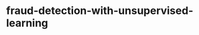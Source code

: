 # fraud-detection-with-unsupervised-learning

<div class="aside">
<!DOCTYPE html>
<html>
<head>
  <style>
    .error {
        color: red;
    }
  </style>
  <script type="text/javascript" src="https://cdn.jsdelivr.net/npm//vega@5"></script>
  <script type="text/javascript" src="https://cdn.jsdelivr.net/npm//vega-lite@4.8.1"></script>
  <script type="text/javascript" src="https://cdn.jsdelivr.net/npm//vega-embed@6"></script>
</head>
<body>
  <div id="vis"></div>
  <script>
    (function(vegaEmbed) {
      var spec = {"config": {"view": {"continuousWidth": 400, "continuousHeight": 300}}, "data": {"name": "data-da7812564b376454518429bc06498463"}, "mark": "bar", "encoding": {"color": {"type": "quantitative", "field": "prop_of_missing_values", "legend": null}, "opacity": {"condition": {"value": 1.0, "selection": {"not": "selector004"}}, "value": 0.5}, "tooltip": [{"type": "nominal", "field": "feature"}, {"type": "quantitative", "field": "prop_of_missing_values", "format": ".2%"}], "x": {"type": "nominal", "axis": {"title": "Feature"}, "field": "feature", "sort": "-y"}, "y": {"type": "quantitative", "axis": {"format": ".0%", "title": "Percentage"}, "field": "prop_of_missing_values"}}, "selection": {"selector004": {"type": "single", "on": "mouseover", "fields": ["feature"], "nearest": true}}, "$schema": "https://vega.github.io/schema/vega-lite/v4.8.1.json", "datasets": {"data-da7812564b376454518429bc06498463": [{"feature": "id_31", "prop_of_missing_values": 0.7624513157449114}, {"feature": "V126", "prop_of_missing_values": 0.0005317167338368274}, {"feature": "V220", "prop_of_missing_values": 0.7605310393876791}, {"feature": "DeviceType", "prop_of_missing_values": 0.7615572188166763}, {"feature": "dist1", "prop_of_missing_values": 0.596523520845328}, {"feature": "V306", "prop_of_missing_values": 2.0320384732617603e-05}, {"feature": "id_21", "prop_of_missing_values": 0.9912639279303688}, {"feature": "V198", "prop_of_missing_values": 0.7632353439225116}, {"feature": "V234", "prop_of_missing_values": 0.7605310393876791}, {"feature": "V192", "prop_of_missing_values": 0.763553696616656}, {"feature": "V197", "prop_of_missing_values": 0.7632353439225116}, {"feature": "V121", "prop_of_missing_values": 0.0005317167338368274}, {"feature": "V238", "prop_of_missing_values": 0.7605310393876791}, {"feature": "V54", "prop_of_missing_values": 0.13055169844549055}, {"feature": "M9", "prop_of_missing_values": 0.5863311545365258}, {"feature": "V214", "prop_of_missing_values": 0.763553696616656}, {"feature": "V98", "prop_of_missing_values": 0.0005317167338368274}, {"feature": "V123", "prop_of_missing_values": 0.0005317167338368274}, {"feature": "C5", "prop_of_missing_values": 0.0}, {"feature": "V310", "prop_of_missing_values": 2.0320384732617603e-05}, {"feature": "V316", "prop_of_missing_values": 2.0320384732617603e-05}, {"feature": "V261", "prop_of_missing_values": 0.7791343516103905}, {"feature": "id_33", "prop_of_missing_values": 0.8758949436109323}, {"feature": "V108", "prop_of_missing_values": 0.0005317167338368274}, {"feature": "V46", "prop_of_missing_values": 0.2861262573238053}, {"feature": "V55", "prop_of_missing_values": 0.13055169844549055}, {"feature": "V20", "prop_of_missing_values": 0.1288193856470349}, {"feature": "card6", "prop_of_missing_values": 0.0026602770345785214}, {"feature": "V284", "prop_of_missing_values": 2.0320384732617603e-05}, {"feature": "V4", "prop_of_missing_values": 0.47293494090154775}, {"feature": "V172", "prop_of_missing_values": 0.763553696616656}, {"feature": "id_06", "prop_of_missing_values": 0.7682375452975243}, {"feature": "V332", "prop_of_missing_values": 0.8605496664070174}, {"feature": "V142", "prop_of_missing_values": 0.8612371727571375}, {"feature": "id_34", "prop_of_missing_values": 0.8682477054898906}, {"feature": "V128", "prop_of_missing_values": 0.0005317167338368274}, {"feature": "V90", "prop_of_missing_values": 0.15098723202492634}, {"feature": "V185", "prop_of_missing_values": 0.7632353439225116}, {"feature": "V43", "prop_of_missing_values": 0.2861262573238053}, {"feature": "id_35", "prop_of_missing_values": 0.7612608798726589}, {"feature": "V70", "prop_of_missing_values": 0.13055169844549055}, {"feature": "V326", "prop_of_missing_values": 0.8605496664070174}, {"feature": "V129", "prop_of_missing_values": 0.0005317167338368274}, {"feature": "V124", "prop_of_missing_values": 0.0005317167338368274}, {"feature": "M3", "prop_of_missing_values": 0.4590713584177194}, {"feature": "V163", "prop_of_missing_values": 0.8612371727571375}, {"feature": "V328", "prop_of_missing_values": 0.8605496664070174}, {"feature": "V127", "prop_of_missing_values": 0.0005317167338368274}, {"feature": "V280", "prop_of_missing_values": 2.0320384732617603e-05}, {"feature": "V95", "prop_of_missing_values": 0.0005317167338368274}, {"feature": "D10", "prop_of_missing_values": 0.1287330240119213}, {"feature": "V273", "prop_of_missing_values": 0.7791343516103905}, {"feature": "V74", "prop_of_missing_values": 0.13055169844549055}, {"feature": "C1", "prop_of_missing_values": 0.0}, {"feature": "D14", "prop_of_missing_values": 0.8946946862193924}, {"feature": "V308", "prop_of_missing_values": 2.0320384732617603e-05}, {"feature": "V315", "prop_of_missing_values": 0.0021488806854743116}, {"feature": "V109", "prop_of_missing_values": 0.0005317167338368274}, {"feature": "id_01", "prop_of_missing_values": 0.7557608290716971}, {"feature": "V132", "prop_of_missing_values": 0.0005317167338368274}, {"feature": "V73", "prop_of_missing_values": 0.13055169844549055}, {"feature": "V314", "prop_of_missing_values": 0.0021488806854743116}, {"feature": "V13", "prop_of_missing_values": 0.1288193856470349}, {"feature": "V14", "prop_of_missing_values": 0.1288193856470349}, {"feature": "V84", "prop_of_missing_values": 0.15098723202492634}, {"feature": "D6", "prop_of_missing_values": 0.8760676668811597}, {"feature": "V217", "prop_of_missing_values": 0.7791343516103905}, {"feature": "V224", "prop_of_missing_values": 0.7791343516103905}, {"feature": "V196", "prop_of_missing_values": 0.763553696616656}, {"feature": "R_emaildomain", "prop_of_missing_values": 0.7675161716395164}, {"feature": "V53", "prop_of_missing_values": 0.13055169844549055}, {"feature": "id_27", "prop_of_missing_values": 0.9912469942764249}, {"feature": "V152", "prop_of_missing_values": 0.8612270125647712}, {"feature": "V21", "prop_of_missing_values": 0.1288193856470349}, {"feature": "id_30", "prop_of_missing_values": 0.868654113184543}, {"feature": "V61", "prop_of_missing_values": 0.13055169844549055}, {"feature": "D3", "prop_of_missing_values": 0.44514850814508755}, {"feature": "V10", "prop_of_missing_values": 0.47293494090154775}, {"feature": "V213", "prop_of_missing_values": 0.763553696616656}, {"feature": "V160", "prop_of_missing_values": 0.8612270125647712}, {"feature": "V143", "prop_of_missing_values": 0.8612270125647712}, {"feature": "V97", "prop_of_missing_values": 0.0005317167338368274}, {"feature": "V11", "prop_of_missing_values": 0.47293494090154775}, {"feature": "V170", "prop_of_missing_values": 0.7632353439225116}, {"feature": "D5", "prop_of_missing_values": 0.524674027161581}, {"feature": "D12", "prop_of_missing_values": 0.8904104717715988}, {"feature": "V118", "prop_of_missing_values": 0.0005317167338368274}, {"feature": "V178", "prop_of_missing_values": 0.763553696616656}, {"feature": "V267", "prop_of_missing_values": 0.7791343516103905}, {"feature": "M1", "prop_of_missing_values": 0.4590713584177194}, {"feature": "V134", "prop_of_missing_values": 0.0005317167338368274}, {"feature": "V325", "prop_of_missing_values": 0.8605496664070174}, {"feature": "V317", "prop_of_missing_values": 2.0320384732617603e-05}, {"feature": "V265", "prop_of_missing_values": 0.7791343516103905}, {"feature": "id_25", "prop_of_missing_values": 0.9913096487960172}, {"feature": "V94", "prop_of_missing_values": 0.15098723202492634}, {"feature": "V248", "prop_of_missing_values": 0.7791343516103905}, {"feature": "V294", "prop_of_missing_values": 2.0320384732617603e-05}, {"feature": "C14", "prop_of_missing_values": 0.0}, {"feature": "V1", "prop_of_missing_values": 0.47293494090154775}]}};
      var embedOpt = {"mode": "vega-lite"};

      function showError(el, error){
          el.innerHTML = ('<div class="error" style="color:red;">'
                          + '<p>JavaScript Error: ' + error.message + '</p>'
                          + "<p>This usually means there's a typo in your chart specification. "
                          + "See the javascript console for the full traceback.</p>"
                          + '</div>');
          throw error;
      }
      const el = document.getElementById('vis');
      vegaEmbed("#vis", spec, embedOpt)
        .catch(error => showError(el, error));
    })(vegaEmbed);

  </script>
</body>
</html>
</div>
